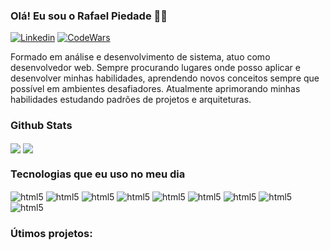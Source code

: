 ### Olá! Eu sou o Rafael Piedade 👋🏾

[![Linkedin](https://img.shields.io/badge/LinkedIn-0077B5?style=for-the-badge&logo=linkedin&logoColor=white)](https://www.linkedin.com/in/rafael-rosa-piedade/)
[![CodeWars](https://img.shields.io/badge/Codewars-B1361E?style=for-the-badge&logo=Codewars&logoColor=white)](https://www.codewars.com/users/RafaelPiedade)

Formado em análise e desenvolvimento de sistema, atuo como desenvolvedor web. Sempre procurando lugares onde posso aplicar e desenvolver minhas habilidades, aprendendo novos conceitos sempre que possível em ambientes desafiadores.
Atualmente aprimorando minhas habilidades estudando padrões de projetos e arquiteturas.

### Github Stats
<img align="center" src="https://github-readme-stats.vercel.app/api?username=RafaelPiedade&theme=dark&no-bg=true&show_icons=true&locale=pt-br" />
<img  align="center"  src="https://github-readme-stats.anuraghazra1.vercel.app/api/top-langs/?username=RafaelPiedade&theme=dark&no-bg=true&langs_count=5&layout=compact&locale=pt-br"/>

### Tecnologias que eu uso no meu dia

<div style="display inline_block">
<img src="https://img.shields.io/badge/HTML5-E34F26?style=for-the-badge&logo=html5&logoColor=white" alt="html5" align="center" />
<img src="https://img.shields.io/badge/TypeScript-007ACC?style=for-the-badge&logo=typescript&logoColor=white" alt="html5" align="center" />
<img src="https://img.shields.io/badge/JavaScript-F7DF1E?style=for-the-badge&logo=javascript&logoColor=black" alt="html5" align="center" />
<img src="https://img.shields.io/badge/CSS3-1572B6?style=for-the-badge&logo=css3&logoColor=white" alt="html5" align="center" />
<img src="https://img.shields.io/badge/Node.js-43853D?style=for-the-badge&logo=node.js&logoColor=white" alt="html5" align="center" />
<img src="https://img.shields.io/badge/Angular-DD0031?style=for-the-badge&logo=angular&logoColor=white" alt="html5" align="center" />
<img src="https://img.shields.io/badge/MySQL-005C84?style=for-the-badge&logo=mysql&logoColor=white" alt="html5" align="center" />
<img src="https://img.shields.io/badge/GIT-E44C30?style=for-the-badge&logo=git&logoColor=white" alt="html5" align="center" />
<img src="https://img.shields.io/badge/React-20232A?style=for-the-badge&logo=react&logoColor=61DAFB" alt="html5" align="center" />
</div>

### Útimos projetos:

